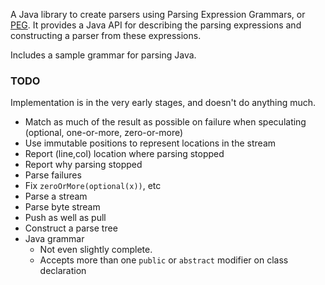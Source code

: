 A Java library to create parsers using Parsing Expression Grammars, or [PEG](https://en.wikipedia.org/wiki/Parsing_expression_grammar). It provides a Java API for describing the parsing expressions and constructing a parser from these expressions.

Includes a sample grammar for parsing Java.

### TODO

Implementation is in the very early stages, and doesn't do anything much.

- Match as much of the result as possible on failure when speculating (optional, one-or-more, zero-or-more) 
- Use immutable positions to represent locations in the stream
- Report (line,col) location where parsing stopped
- Report why parsing stopped
- Parse failures
- Fix `zeroOrMore(optional(x))`, etc
- Parse a stream
- Parse byte stream
- Push as well as pull
- Construct a parse tree
- Java grammar
    - Not even slightly complete.
    - Accepts more than one `public` or `abstract` modifier on class declaration
